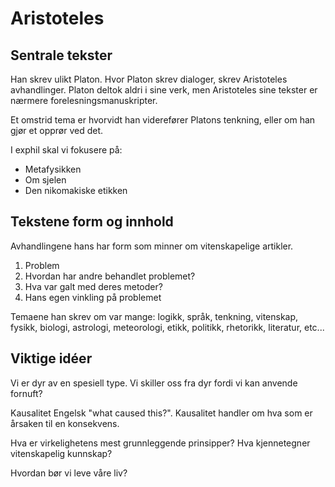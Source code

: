 Aristoteles
===========
Sentrale tekster
----------------
Han skrev ulikt Platon.
Hvor Platon skrev dialoger, skrev Aristoteles avhandlinger.
Platon deltok aldri i sine verk, men Aristoteles sine tekster er nærmere
forelesningsmanuskripter.

Et omstrid tema er hvorvidt han viderefører Platons tenkning,
eller om han gjør et opprør ved det.

I exphil skal vi fokusere på:

 - Metafysikken
 - Om sjelen
 - Den nikomakiske etikken

Tekstene form og innhold
------------------------
Avhandlingene hans har form som minner om vitenskapelige artikler.

 1. Problem
 2. Hvordan har andre behandlet problemet?
 3. Hva var galt med deres metoder?
 4. Hans egen vinkling på problemet

Temaene han skrev om var mange:
logikk, språk, tenkning, vitenskap, fysikk, biologi, astrologi, meteorologi,
etikk, politikk, rhetorikk, literatur, etc...

Viktige idéer
-------------
Vi er dyr av en spesiell type.
Vi skiller oss fra dyr fordi vi kan anvende fornuft?

Kausalitet
Engelsk "what caused this?".
Kausalitet handler om hva som er årsaken til en konsekvens.

Hva er virkelighetens mest grunnleggende prinsipper?
Hva kjennetegner vitenskapelig kunnskap?

Hvordan bør vi leve våre liv?
